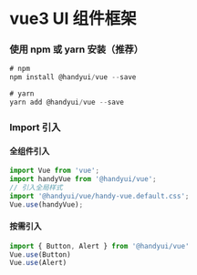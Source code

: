 # vue3 UI 组件框架
### 使用 npm 或 yarn 安装（推荐）
```js
# npm
npm install @handyui/vue --save

# yarn
yarn add @handyui/vue --save
```

### Import 引入
#### 全组件引入
```js
import Vue from 'vue';
import handyVue from '@handyui/vue';
// 引入全局样式
import '@handyui/vue/handy-vue.default.css';
Vue.use(handyVue);
```

#### 按需引入
```js
import { Button, Alert } from '@handyui/vue'
Vue.use(Button)
Vue.use(Alert)
```


<!-- ```js
const markdownIt = new MarkdownIt({
    html: true,
    xhtmlOut: true,
    // 将markdown中的代码块用hljs高亮显示
    highlight: function (content, language) {
      language = language && hljs.getLanguage(language) ? language : "html";
      const formatCode = hljs.highlight(language, content, true).value;
      return `<pre><code class="language-${language}">${formatCode}</code></pre>`;
    },
  });
``` -->